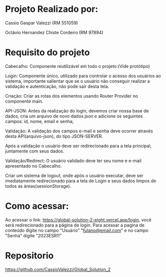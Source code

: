 # Projeto Realizado por:
Cassio Gaspar Valezzi (RM 551059)

Octávio Hernandez Chiste Cordeiro (RM 97894)


# Requisito do projeto
Cabecalho: Componente reutilizável em todo o projeto:(Vide protótipo)

Login: Componente único, utilizado para controlar o acesso dos usuários ao sistema, importante
salientar que se o usuário não conseguir realizar a validação e autenticação, não pode sair desta
tela.

Criação: Criar as rotas dos elementos usando Router Provider no componente main.

API-JSON: Antes da realização do login, devemos criar nossa base de dados, cria um arquivo de
novo dados.json e adicione os seguintes campos: id, nome, email e senha;

Validação: A validação dos campos e-mail e senha deve ocorrer através desta API(arquivo-json),
do tipo JSON-SERVER.

Após a validação o usuário deve ser redirecionado para a tela principal, juntamente com seus
dados.

Validação/Redirect: O usuário validado deve ter seu nome e e-mail apresentado no Cabecalho.

Criar um sistema de logout, onde após o usuário executar, deve ser imediatamente redirecionado
para a tela de Login e seus dados limpos de todos as áreas(sessionStorage).


# Como acessar:
Ao acessar o link: https://global-solution-2-eight.vercel.app/login, você será redirecionado para a página de login. Para acessar a pagina de conteúdo digite no campo "Usuário" "fulano@email.com" e no campo "Senha" digite "2023ESR1!"

# Repositorio
https://github.com/CassioValezzi/Global_Solution_2
